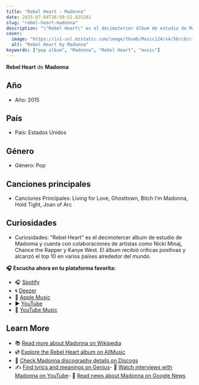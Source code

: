 ```yaml
---
title: "Rebel Heart - Madonna"
date: 2025-07-04T16:50:52.825201
slug: "rebel-heart-madonna"
description: "\"Rebel Heart\" es el decimotercer álbum de estudio de Madonna y cuenta con colaboraciones de artistas como Nicki Minaj, Chance the Rapper y Kanye West."
cover:
  image: "https://is1-ssl.mzstatic.com/image/thumb/Music124/v4/56/c8/cf/56c8cfa1-02ec-2464-c1af-efbb3edecaab/00602547201829.rgb.jpg/500x500bb.jpg"
  alt: "Rebel Heart by Madonna"
keywords: ["pop album", "Madonna", "Rebel Heart", "music"]
---
```


**Rebel Heart** de **Madonna**

## Año
- Año: 2015
## País
- País: Estados Unidos
## Género
- Género: Pop
## Canciones principales
- Canciones Principales: Living for Love, Ghosttown, Bitch I'm Madonna, Hold Tight, Joan of Arc
## Curiosidades
- Curiosidades: "Rebel Heart" es el decimotercer álbum de estudio de Madonna y cuenta con colaboraciones de artistas como Nicki Minaj, Chance the Rapper y Kanye West. El álbum recibió críticas positivas y alcanzó el top 10 en varios países alrededor del mundo.



**🎧 Escucha ahora en tu plataforma favorita:**

- 🎧 [Spotify](https://open.spotify.com/search/Rebel%20Heart%20Madonna)
- 🌀 [Deezer](https://www.deezer.com/search/Rebel%20Heart%20Madonna)
- 🍎 [Apple Music](https://music.apple.com/search?term=Rebel%20Heart%20Madonna)
- ▶️ [YouTube](https://www.youtube.com/results?search_query=Rebel%20Heart%20Madonna)
- 🎵 [YouTube Music](https://music.youtube.com/search?q=Rebel%20Heart%20Madonna)

## Learn More

- 📚 [Read more about Madonna on Wikipedia](https://en.wikipedia.org/wiki/Madonna)
- 💿 [Explore the Rebel Heart album on AllMusic](https://www.allmusic.com/search/albums/Rebel+Heart)
- 📀 [Check Madonna discography details on Discogs](https://www.discogs.com/search/?q=Rebel+Heart+Madonna&type=all)
- ✍️ [Find lyrics and meanings on Genius](https://genius.com/search?q=Rebel+Heart%20Madonna)- 🎤 [Watch interviews with Madonna on YouTube](https://www.youtube.com/results?search_query=Madonna+interview)- 📰 [Read news about Madonna on Google News](https://news.google.com/search?q=Madonna)